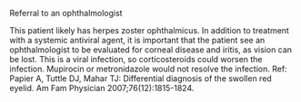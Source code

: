 Referral to an ophthalmologist

This patient likely has herpes zoster ophthalmicus. In addition to treatment with a systemic antiviral agent, it is important that the patient see an ophthalmologist to be evaluated for corneal disease and iritis, as vision can be lost. This is a viral infection, so corticosteroids could worsen the infection. Mupirocin or metronidazole would not resolve the infection.
Ref: Papier A, Tuttle DJ, Mahar TJ: Differential diagnosis of the swollen red eyelid. Am Fam Physician 2007;76(12):1815-1824.
